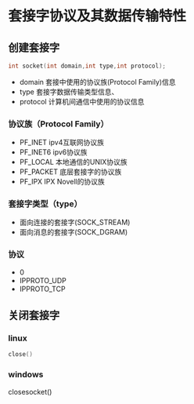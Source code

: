 # 套接字协议及其数据传输特性
## 创建套接字
```cpp
int socket(int domain,int type,int protocol);
```
- domain 套接中使用的协议族(Protocol Family)信息
- type  套接字数据传输类型信息、
- protocol 计算机间通信中使用的协议信息
### 协议族（Protocol Family）
- PF_INET ipv4互联网协议族
- PF_INET6 ipv6协议族
- PF_LOCAL 本地通信的UNIX协议族
- PF_PACKET 底层套接字的协议族
- PF_IPX IPX Novell的协议族
### 套接字类型（type）
- 面向连接的套接字(SOCK_STREAM)
- 面向消息的套接字(SOCK_DGRAM)
### 协议
- 0
- IPPROTO_UDP
- IPPROTO_TCP
## 关闭套接字
### linux
```cpp
close()
```
### windows
closesocket()